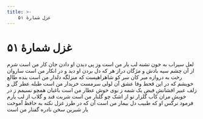```yaml
---
title: >-
    غزل شمارهٔ ۵۱
---
```

# غزل شمارهٔ ۵۱

لعل سیراب به خون تشنه لب یار من است
وز پی دیدن او دادن جان کار من است
شرم از آن چشم سیه بادش و مژگان دراز
هر که دل بردن او دید و در انکار من است
ساروان رخت به دروازه مبر کان سر کو
شاهراهیست که منزلگه دلدار من است
بنده طالع خویشم که در این قحط وفا
عشق آن لولی سرمست خریدار من است
طبله عطر گل و زلف عبیر افشانش
فیض یک شمه ز بوی خوش عطار من است
باغبان همچو نسیمم ز در خویش مران
کآب گلزار تو از اشک چو گلنار من است
شربت قند و گلاب از لب یارم فرمود
نرگس او که طبیب دل بیمار من است
آن که در طرز غزل نکته به حافظ آموخت
یار شیرین سخن نادره گفتار من است
